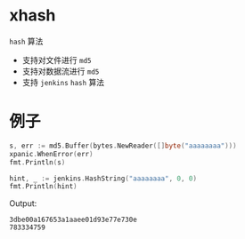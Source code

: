 # xhash

`hash` 算法

- 支持对文件进行 `md5`
- 支持对数据流进行 `md5`
- 支持 `jenkins` `hash` 算法

# 例子
```go
s, err := md5.Buffer(bytes.NewReader([]byte("aaaaaaaa")))
xpanic.WhenError(err)
fmt.Println(s)

hint, _ := jenkins.HashString("aaaaaaaa", 0, 0)
fmt.Println(hint)
```
Output:
```text
3dbe00a167653a1aaee01d93e77e730e
783334759
```